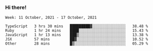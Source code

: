 ### Hi there!

<!--START_SECTION:waka-->
```text
Week: 11 October, 2021 - 17 October, 2021

TypeScript   3 hrs 30 mins   █████████▓░░░░░░░░░░░░░░░   38.48 % 
Ruby         1 hr 24 mins    ████░░░░░░░░░░░░░░░░░░░░░   15.43 % 
JavaScript   1 hr 13 mins    ███▒░░░░░░░░░░░░░░░░░░░░░   13.38 % 
JSX          57 mins         ██▓░░░░░░░░░░░░░░░░░░░░░░   10.52 % 
Other        28 mins         █▒░░░░░░░░░░░░░░░░░░░░░░░   05.29 % 
```
<!--END_SECTION:waka-->
